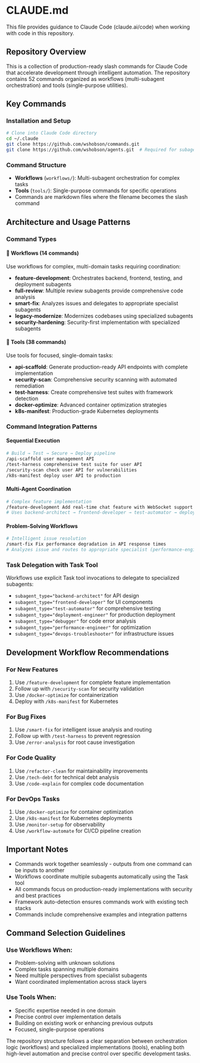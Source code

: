 # CLAUDE.md

This file provides guidance to Claude Code (claude.ai/code) when working with code in this repository.

## Repository Overview

This is a collection of production-ready slash commands for Claude Code that accelerate development through intelligent automation. The repository contains 52 commands organized as workflows (multi-subagent orchestration) and tools (single-purpose utilities).

## Key Commands

### Installation and Setup
```bash
# Clone into Claude Code directory
cd ~/.claude
git clone https://github.com/wshobson/commands.git
git clone https://github.com/wshobson/agents.git  # Required for subagent orchestration
```

### Command Structure
- **Workflows** (`workflows/`): Multi-subagent orchestration for complex tasks
- **Tools** (`tools/`): Single-purpose commands for specific operations
- Commands are markdown files where the filename becomes the slash command

## Architecture and Usage Patterns

### Command Types

#### 🤖 Workflows (14 commands)
Use workflows for complex, multi-domain tasks requiring coordination:
- **feature-development**: Orchestrates backend, frontend, testing, and deployment subagents
- **full-review**: Multiple review subagents provide comprehensive code analysis
- **smart-fix**: Analyzes issues and delegates to appropriate specialist subagents
- **legacy-modernize**: Modernizes codebases using specialized subagents
- **security-hardening**: Security-first implementation with specialized subagents

#### 🔧 Tools (38 commands)
Use tools for focused, single-domain tasks:
- **api-scaffold**: Generate production-ready API endpoints with complete implementation
- **security-scan**: Comprehensive security scanning with automated remediation
- **test-harness**: Create comprehensive test suites with framework detection
- **docker-optimize**: Advanced container optimization strategies
- **k8s-manifest**: Production-grade Kubernetes deployments

### Command Integration Patterns

#### Sequential Execution
```bash
# Build → Test → Secure → Deploy pipeline
/api-scaffold user management API
/test-harness comprehensive test suite for user API  
/security-scan check user API for vulnerabilities
/k8s-manifest deploy user API to production
```

#### Multi-Agent Coordination
```bash
# Complex feature implementation
/feature-development Add real-time chat feature with WebSocket support
# Uses backend-architect → frontend-developer → test-automator → deployment-engineer
```

#### Problem-Solving Workflows
```bash
# Intelligent issue resolution
/smart-fix Fix performance degradation in API response times
# Analyzes issue and routes to appropriate specialist (performance-engineer, database-optimizer, etc.)
```

### Task Delegation with Task Tool

Workflows use explicit Task tool invocations to delegate to specialized subagents:
- `subagent_type="backend-architect"` for API design
- `subagent_type="frontend-developer"` for UI components  
- `subagent_type="test-automator"` for comprehensive testing
- `subagent_type="deployment-engineer"` for production deployment
- `subagent_type="debugger"` for code error analysis
- `subagent_type="performance-engineer"` for optimization
- `subagent_type="devops-troubleshooter"` for infrastructure issues

## Development Workflow Recommendations

### For New Features
1. Use `/feature-development` for complete feature implementation
2. Follow up with `/security-scan` for security validation
3. Use `/docker-optimize` for containerization
4. Deploy with `/k8s-manifest` for Kubernetes

### For Bug Fixes
1. Use `/smart-fix` for intelligent issue analysis and routing
2. Follow up with `/test-harness` to prevent regression
3. Use `/error-analysis` for root cause investigation

### For Code Quality
1. Use `/refactor-clean` for maintainability improvements
2. Use `/tech-debt` for technical debt analysis
3. Use `/code-explain` for complex code documentation

### For DevOps Tasks
1. Use `/docker-optimize` for container optimization
2. Use `/k8s-manifest` for Kubernetes deployments
3. Use `/monitor-setup` for observability
4. Use `/workflow-automate` for CI/CD pipeline creation

## Important Notes

- Commands work together seamlessly - outputs from one command can be inputs to another
- Workflows coordinate multiple subagents automatically using the Task tool
- All commands focus on production-ready implementations with security and best practices
- Framework auto-detection ensures commands work with existing tech stacks
- Commands include comprehensive examples and integration patterns

## Command Selection Guidelines

### Use Workflows When:
- Problem-solving with unknown solutions
- Complex tasks spanning multiple domains
- Need multiple perspectives from specialist subagents
- Want coordinated implementation across stack layers

### Use Tools When:
- Specific expertise needed in one domain
- Precise control over implementation details
- Building on existing work or enhancing previous outputs
- Focused, single-purpose operations

The repository structure follows a clear separation between orchestration logic (workflows) and specialized implementations (tools), enabling both high-level automation and precise control over specific development tasks.